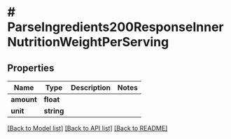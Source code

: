 # # ParseIngredients200ResponseInnerNutritionWeightPerServing

## Properties

Name | Type | Description | Notes
------------ | ------------- | ------------- | -------------
**amount** | **float** |  |
**unit** | **string** |  |

[[Back to Model list]](../../README.md#models) [[Back to API list]](../../README.md#endpoints) [[Back to README]](../../README.md)
